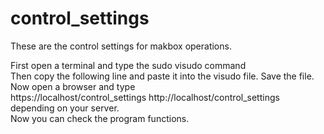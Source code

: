 # control_settings
These are the control settings for makbox operations.


First open a terminal and type the sudo visudo command <br>
Then copy the following line and paste it into the visudo file. Save the file. <br>
Now open a browser and type <br>
https://localhost/control_settings http://localhost/control_settings <br>
depending on your server. <br>
Now you can check the program functions. <br>
